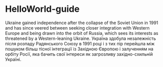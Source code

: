 # HelloWorld-guide
Ukraine gained independence after the collapse of the Soviet Union in 1991 and has since veered between seeking closer integration with Western Europe and being drawn into the orbit of Russia, which sees its interests as threatened by a Western-leaning Ukraine.
Україна здобула незалежність після розпаду Радянського Союзу в 1991 році і з тих пір перейшла між пошуком більш тісної інтеграції із Західною Європою і залученням на орбіту Росії, яка бачить свої інтереси як загрозливу західно-схильній Україні.
